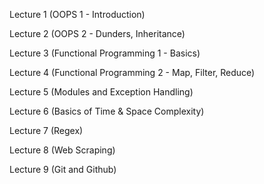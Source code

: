 Lecture 1 
(OOPS 1 - Introduction)

Lecture 2 
(OOPS 2 - Dunders, Inheritance)

Lecture 3 
(Functional Programming 1 - Basics)

Lecture 4 
(Functional Programming 2 - Map, Filter, Reduce)

Lecture 5 
(Modules and Exception Handling)

Lecture 6 
(Basics of Time & Space Complexity)	

Lecture 7 
(Regex)

Lecture 8 
(Web Scraping)

Lecture 9 
(Git and Github)